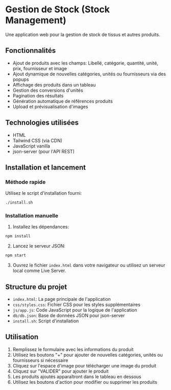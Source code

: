 # Gestion de Stock (Stock Management)

Une application web pour la gestion de stock de tissus et autres produits.

## Fonctionnalités

- Ajout de produits avec les champs: Libellé, catégorie, quantité, unité, prix, fournisseur et image
- Ajout dynamique de nouvelles catégories, unités ou fournisseurs via des popups
- Affichage des produits dans un tableau
- Gestion des conversions d'unités
- Pagination des résultats
- Génération automatique de références produits
- Upload et prévisualisation d'images

## Technologies utilisées

- HTML
- Tailwind CSS (via CDN)
- JavaScript vanilla
- json-server (pour l'API REST)

## Installation et lancement

### Méthode rapide

Utilisez le script d'installation fourni:

```bash
./install.sh
```

### Installation manuelle

1. Installez les dépendances:

```bash
npm install
```

2. Lancez le serveur JSON:

```bash
npm start
```

3. Ouvrez le fichier `index.html` dans votre navigateur ou utilisez un serveur local comme Live Server.

## Structure du projet

- `index.html`: La page principale de l'application
- `css/styles.css`: Fichier CSS pour les styles supplémentaires
- `js/app.js`: Code JavaScript pour la logique de l'application
- `db/db.json`: Base de données JSON pour json-server
- `install.sh`: Script d'installation

## Utilisation

1. Remplissez le formulaire avec les informations du produit
2. Utilisez les boutons "+" pour ajouter de nouvelles catégories, unités ou fournisseurs si nécessaire
3. Cliquez sur l'espace d'image pour télécharger une image du produit
4. Cliquez sur "VALIDER" pour ajouter le produit
5. Les produits ajoutés apparaîtront dans le tableau en dessous
6. Utilisez les boutons d'action pour modifier ou supprimer les produits 